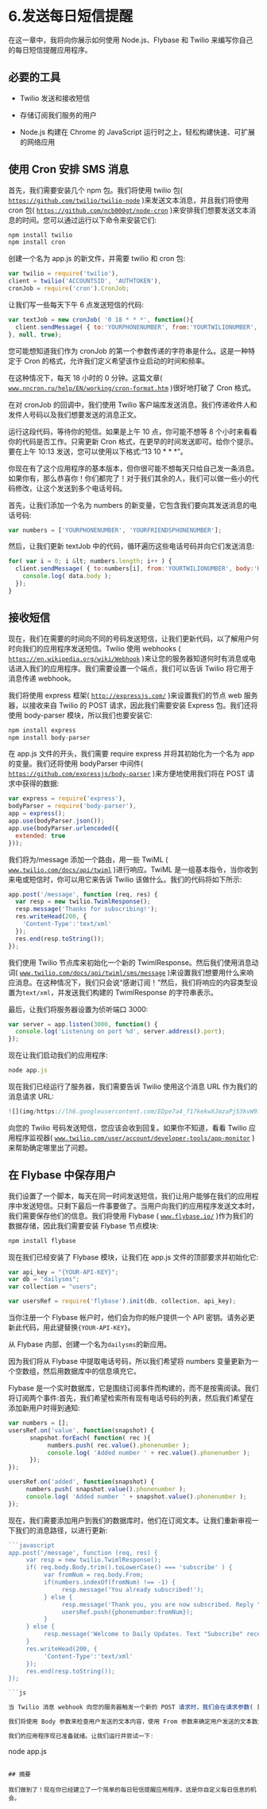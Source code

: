 # 6.发送每日短信提醒

在这一章中，我将向你展示如何使用 Node.js、Flybase 和 Twilio 来编写你自己的每日短信提醒应用程序。

## 必要的工具

*   Twilio 发送和接收短信

*   存储订阅我们服务的用户

*   Node.js 构建在 Chrome 的 JavaScript 运行时之上，轻松构建快速、可扩展的网络应用

## 使用 Cron 安排 SMS 消息

首先，我们需要安装几个 npm 包。我们将使用 twilio 包( [`https://github.com/twilio/twilio-node`](https://github.com/twilio/twilio-node) )来发送文本消息，并且我们将使用 cron 包( [`https://github.com/ncb000gt/node-cron`](https://github.com/ncb000gt/node-cron) )来安排我们想要发送文本消息的时间。您可以通过运行以下命令来安装它们:

```js
npm install twilio
npm install cron

```

创建一个名为 app.js 的新文件，并需要 twilio 和 cron 包:

```js
var twilio = require('twilio'),
client = twilio('ACCOUNTSID', 'AUTHTOKEN'),
cronJob = require('cron').CronJob;

```

让我们写一些每天下午 6 点发送短信的代码:

```js
var textJob = new cronJob( '0 18 * * *', function(){
  client.sendMessage( { to:'YOURPHONENUMBER', from:'YOURTWILIONUMBER', body:'Hello! Hope you're having a good day!' }, function( err, data ) {});
}, null, true);

```

您可能想知道我们作为 cronJob 的第一个参数传递的字符串是什么。这是一种特定于 Cron 的格式，允许我们定义希望该作业启动的时间和频率。

在这种情况下，每天 18 小时的 0 分钟。这篇文章( [`www.nncron.ru/help/EN/working/cron-format.htm`](http://www.nncron.ru/help/EN/working/cron-format.htm) )很好地打破了 Cron 格式。

在对 cronJob 的回调中，我们使用 Twilio 客户端库发送消息。我们传递收件人和发件人号码以及我们想要发送的消息正文。

运行这段代码，等待你的短信。如果是上午 10 点，你可能不想等 8 个小时来看看你的代码是否工作。只需更新 Cron 格式，在更早的时间发送即可。给你个提示。要在上午 10:13 发送，您可以使用以下格式:“13 10 * * *”。

你现在有了这个应用程序的基本版本，但你很可能不想每天只给自己发一条消息。如果你有，那么恭喜你！你们都完了！对于我们其余的人，我们可以做一些小的代码修改，让这个发送到多个电话号码。

首先，让我们添加一个名为 numbers 的新变量，它包含我们要向其发送消息的电话号码:

```js
var numbers = ['YOURPHONENUMBER', 'YOURFRIENDSPHONENUMBER'];

```

然后，让我们更新 textJob 中的代码，循环遍历这些电话号码并向它们发送消息:

```js
for( var i = 0; i &lt; numbers.length; i++ ) {
  client.sendMessage( { to:numbers[i], from:'YOURTWILIONUMBER', body:'Hello! Hope you’re having a good day.'}, function( err, data ) {
    console.log( data.body );
  });
}

```

## 接收短信

现在，我们在需要的时间向不同的号码发送短信，让我们更新代码，以了解用户何时向我们的应用程序发送短信。Twilio 使用 webhooks ( [`https://en.wikipedia.org/wiki/Webhook`](https://en.wikipedia.org/wiki/Webhook) )来让您的服务器知道何时有消息或电话进入我们的应用程序。我们需要设置一个端点，我们可以告诉 Twilio 将它用于消息传递 webhook。

我们将使用 express 框架( [`http://expressjs.com/`](http://expressjs.com/) )来设置我们的节点 web 服务器，以接收来自 Twilio 的 POST 请求，因此我们需要安装 Express 包。我们还将使用 body-parser 模块，所以我们也要安装它:

```js
npm install express
npm install body-parser

```

在 app.js 文件的开头，我们需要 require express 并将其初始化为一个名为 app 的变量。我们还将使用 bodyParser 中间件( [`https://github.com/expressjs/body-parser`](https://github.com/expressjs/body-parser) )来方便地使用我们将在 POST 请求中获得的数据:

```js
var express = require('express'),
bodyParser = require('body-parser'),
app = express();
app.use(bodyParser.json());
app.use(bodyParser.urlencoded({
  extended: true
}));

```

我们将为/message 添加一个路由，用一些 TwiML ( [`www.twilio.com/docs/api/twiml`](http://www.twilio.com/docs/api/twiml) )进行响应。TwiML 是一组基本指令，当你收到来电或短信时，你可以用它来告诉 Twilio 该做什么。我们的代码将如下所示:

```js
app.post('/message', function (req, res) {
  var resp = new twilio.TwimlResponse();
  resp.message('Thanks for subscribing!');
  res.writeHead(200, {
    'Content-Type':'text/xml'
  });
  res.end(resp.toString());
});

```

我们使用 Twilio 节点库来初始化一个新的 TwimlResponse。然后我们使用消息动词( [`www.twilio.com/docs/api/twiml/sms/message`](http://www.twilio.com/docs/api/twiml/sms/message) )来设置我们想要用什么来响应消息。在这种情况下，我们只会说“感谢订阅！”然后，我们将响应的内容类型设置为`text/xml`，并发送我们构建的 TwimlResponse 的字符串表示。

最后，让我们将服务器设置为侦听端口 3000:

```js
var server = app.listen(3000, function() {
  console.log('Listening on port %d', server.address().port);
});

```

现在让我们启动我们的应用程序:

```js
node app.js

```

现在我们已经运行了服务器，我们需要告诉 Twilio 使用这个消息 URL 作为我们的消息请求 URL:

```js
![](img/https://lh6.googleusercontent.com/EDpe7a4_f17kekwXJmzaPj53kvW913UZHr-lEvlKP588mR5jHzIzUd7g48GSzkSzz5INNI9sh3Mygtmstiz4YmCuFznnTSlWpZV0bEFXjjnlU8mZzHR_SL-7nyEHWTmolw)

```

向您的 Twilio 号码发送短信，您应该会收到回复。如果你不知道，看看 Twilio 应用程序监视器( [`www.twilio.com/user/account/developer-tools/app-monitor`](http://www.twilio.com/user/account/developer-tools/app-monitor) )来帮助确定哪里出了问题。

## 在 Flybase 中保存用户

我们设置了一个脚本，每天在同一时间发送短信，我们让用户能够在我们的应用程序中发送短信。只剩下最后一件事要做了。当用户向我们的应用程序发送文本时，我们需要保存他们的信息。我们将使用 Flybase ( [`www.flybase.io/`](http://www.flybase.io/) )作为我们的数据存储，因此我们需要安装 Flybase 节点模块:

```js
npm install flybase

```

现在我们已经安装了 Flybase 模块，让我们在 app.js 文件的顶部要求并初始化它:

```js
var api_key = "{YOUR-API-KEY}";
var db = "dailysms";
var collection = "users";

var usersRef = require('flybase').init(db, collection, api_key);

```

当你注册一个 Flybase 帐户时，他们会为你的帐户提供一个 API 密钥。请务必更新此代码，用此键替换`{YOUR-API-KEY}`。

从 Flybase 内部，创建一个名为`dailysms`的新应用。

因为我们将从 Flybase 中提取电话号码，所以我们希望将 numbers 变量更新为一个空数组，然后用数据库中的信息填充它。

Flybase 是一个实时数据库，它是围绕订阅事件而构建的，而不是按需阅读。我们将订阅两个事件:首先，我们希望检索所有现有电话号码的列表，然后我们希望在添加新用户时得到通知:

```js
var numbers = [];
usersRef.on('value', function(snapshot) {
      snapshot.forEach( function( rec ){
           numbers.push( rec.value().phonenumber );
           console.log( 'Added number ' + rec.value().phonenumber );
      });
});

usersRef.on('added', function(snapshot) {
     numbers.push( snapshot.value().phonenumber );
     console.log( 'Added number ' + snapshot.value().phonenumber );
});

```

现在，我们需要添加用户到我们的数据库时，他们在订阅文本。让我们重新审视一下我们的消息路径，以进行更新:

```js
```javascript
app.post('/message', function (req, res) {
     var resp = new twilio.TwimlResponse();
     if( req.body.Body.trim().toLowerCase() === 'subscribe' ) {
          var fromNum = req.body.From;
          if(numbers.indexOf(fromNum) !== -1) {
               resp.message('You already subscribed!');
          } else {
               resp.message('Thank you, you are now subscribed. Reply "STOP" to stop receiving updates.');
               usersRef.push({phonenumber:fromNum});
          }
     } else {
          resp.message('Welcome to Daily Updates. Text "Subscribe" receive updates.');
     }
     res.writeHead(200, {
          'Content-Type':'text/xml'
     });
     res.end(resp.toString());
});

```js

当 Twilio 消息 webhook 向您的服务器触发一个新的 POST 请求时，我们会在请求参数( [`www.twilio.com/docs/api/twiml/sms/twilio_request#request-parameters`](http://www.twilio.com/docs/api/twiml/sms/twilio_request%2523request-parameters) )中包含关于消息的信息。

我们将使用 Body 参数来检查用户发送的文本内容，使用 From 参数来确定用户发送的文本数量。如果他们已经输入了单词“subscribe ”,并且他们还不在我们的数据库中，我们将使用我们的 Flybase 引用上的 push 函数来添加他们。

我们的应用程序现已准备就绪。让我们运行并尝试一下:

```
node app.js

```

## 摘要

我们做到了！现在你已经建立了一个简单的每日短信提醒应用程序，这是你自定义每日信息的机会。